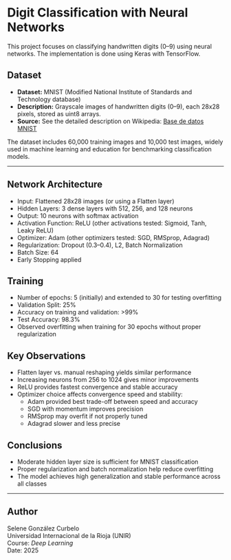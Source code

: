 # Digit Classification with Neural Networks

This project focuses on classifying handwritten digits (0–9) using neural networks. The implementation is done using Keras with TensorFlow.

## Dataset

- **Dataset:** MNIST (Modified National Institute of Standards and Technology database)  
- **Description:** Grayscale images of handwritten digits (0–9), each 28x28 pixels, stored as uint8 arrays.  
- **Source:** See the detailed description on Wikipedia: [Base de datos MNIST](https://es.wikipedia.org/wiki/Base_de_datos_MNIST) 

The dataset includes 60,000 training images and 10,000 test images, widely used in machine learning and education for benchmarking classification models.

---

## Network Architecture

- Input: Flattened 28x28 images (or using a Flatten layer)
- Hidden Layers: 3 dense layers with 512, 256, and 128 neurons
- Output: 10 neurons with softmax activation
- Activation Function: ReLU (other activations tested: Sigmoid, Tanh, Leaky ReLU)
- Optimizer: Adam (other optimizers tested: SGD, RMSprop, Adagrad)
- Regularization: Dropout (0.3–0.4), L2, Batch Normalization
- Batch Size: 64
- Early Stopping applied

## Training

- Number of epochs: 5 (initially) and extended to 30 for testing overfitting
- Validation Split: 25%
- Accuracy on training and validation: >99%
- Test Accuracy: 98.3%
- Observed overfitting when training for 30 epochs without proper regularization

## Key Observations

- Flatten layer vs. manual reshaping yields similar performance
- Increasing neurons from 256 to 1024 gives minor improvements
- ReLU provides fastest convergence and stable accuracy
- Optimizer choice affects convergence speed and stability:
  - Adam provided best trade-off between speed and accuracy
  - SGD with momentum improves precision
  - RMSprop may overfit if not properly tuned
  - Adagrad slower and less precise

## Conclusions

- Moderate hidden layer size is sufficient for MNIST classification
- Proper regularization and batch normalization help reduce overfitting
- The model achieves high generalization and stable performance across all classes

---

## Author
Selene González Curbelo  
Universidad Internacional de la Rioja (UNIR)  
Course: *Deep Learning*  
Date: 2025